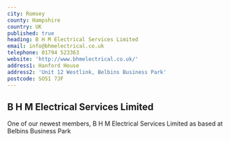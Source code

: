```yaml
---
city: Romsey
county: Hampshire
country: UK
published: true
heading: B H M Electrical Services Limited
email: info@bhmelectrical.co.uk
telephone: 01794 523363
website: 'http://www.bhmelectrical.co.uk/'
address1: Hanford House
address2: 'Unit 12 Westlink, Belbins Business Park'
postcode: SO51 7JF
---
```

## B H M Electrical Services Limited

One of our newest members, B H M Electrical Services Limited as based at Belbins Business Park 
